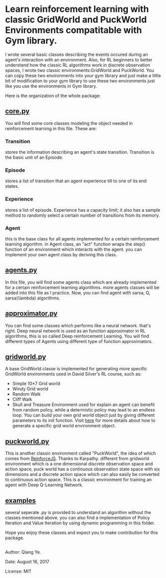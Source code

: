 # Learn reinforcement learning with classic GridWorld and PuckWorld Environments compatitable with Gym library.
I wrote several basic classes describing the events occured during an agent's interaction with an environment. Also, for RL beginners to better understand how the classic RL algorithms work in discrete observation spaces, I wrote two classic environments:GridWorld and PuckWorld. You can copy these two environments into your gym library and just make a little bit of modification to your gym library to use these two environments just like you use the environments in Gym library.

Here is the organization of the whole package:

## [core.py](https://github.com/qqiang00/reinforce/blob/master/reinforce/core.py)
You will find some core classes modeling the object needed in reinforcement learning in this file. These are:

### Transition
stores the information describing an agent's state transition. Transition is the basic unit of an Episode.

### Episode
stores a list of transition that an agent experience till to one of its end states.

### Experience
stores a list of episode. Experience has a capacity limit; it also has a sample method to randomly select a certain number of transitions from its memory.

### Agent
this is the base class for all agents implemented for a certain reinforcement learning algorithm. in Agent class, an "act" function wraps the step() function of an environment which interacts with the agent. you can implement your own agent class by deriving this class.

## [agents.py](https://github.com/qqiang00/reinforce/blob/master/reinforce/agents.py)
In this file, you will find some agents class which are already implemented for a certain reinforcement learning algorithms. more agents classes will be added into this file as I practice. Now, you can find agent with sarsa, Q, sarsa(\lambda) algorithms.

## [approximator.py](https://github.com/qqiang00/reinforce/blob/master/reinforce/approximator.py)
You can find some classes which performs like a neural network. that's right. Deep neural network is used as an function approximator in RL algorithms, this is so called Deep reinforcement Learning. You will find different types of Agents using different type of function approximators.

## [gridworld.py](https://github.com/qqiang00/reinforce/blob/master/reinforce/gridworld.py)
A base GridWorld classe is implemented for generating more specific GridWorld environments used in David Silver's RL course, such as:
* Simple 10×7 Grid world
* Windy Grid world
* Random Walk
* Cliff Walk
* Skull and Treasure Environment used for explain an agent can benefit from random policy, while a determistic policy may lead to an endless loop.
You can build your own grid world object just by giving different parameters to its init function. 
Visit [here](https://zhuanlan.zhihu.com/p/28109312) for more details about how to generate a specific grid world environment object.

## [puckworld.py](https://github.com/qqiang00/reinforce/blob/master/reinforce/puckworld.py)
This is another classic environment called "PuckWorld", the idea of which comes from [ReinforceJS](http://cs.stanford.edu/people/karpathy/reinforcejs/puckworld.html). Thanks to Karpathy.
different from gridworld environment which is a one dimensional discrete observation space and action space, puck world has a continuous observation state space with six dimensions and a discrete action space which can also easily be converted to continuous action space. This is a classic environment for training an agent with Deep Q-Learning Network.

## [examples](https://github.com/qqiang00/reinforce/tree/master/reinforce/examples)
several seperate .py is provided to understand an algorithm without the classes mentioned above. you can also find a implementation of Policy Iteration and Value Iteration by using dynamic programming in this folder.

Hope you enjoy these classes and expect you to make contribution for this package.

##
Author: Qiang Ye.

Date: August 16, 2017

License: MIT

